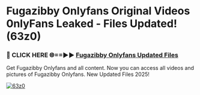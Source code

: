 # Fugazibby Onlyfans Original Videos 0nlyFans Leaked - Files Updated! (63z0)

<h3>🔴 CLICK HERE 🌐==►► <a href="https://tinyurl.com/ehrbuxhb" rel="nofollow">Fugazibby Onlyfans Updated Files</a></h3>

Get Fugazibby Onlyfans and all content. Now you can access all videos and pictures of Fugazibby Onlyfans. New Updated Files 2025!

[![63z0](https://i.imgur.com/lVYEuWS.gif)](https://tinyurl.com/ehrbuxhb)
